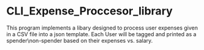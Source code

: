# CLI_Expense_Proccesor_library
This program implements a libary designed to process user expenses given in a CSV file into a json template. Each User will be tagged and printed as a spender\non-spender based on their expenses vs. salary.
